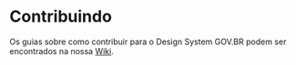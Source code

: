 # Contribuindo

Os guias sobre como contribuir para o Design System GOV.BR podem ser encontrados na nossa [Wiki](https://gov.br/ds/wiki/comunidade/contribuindo-com-o-govbr-ds/).
